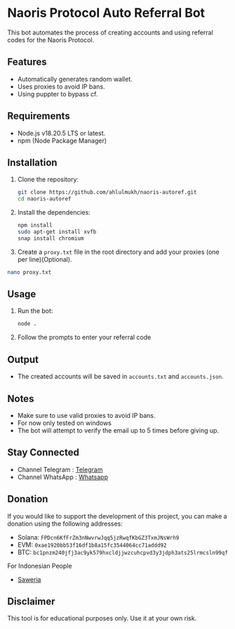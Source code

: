 # Naoris Protocol Auto Referral Bot

This bot automates the process of creating accounts and using referral codes for the Naoris Protocol.

## Features

- Automatically generates random wallet.
- Uses proxies to avoid IP bans.
- Using puppter to bypass cf.

## Requirements

- Node.js v18.20.5 LTS or latest.
- npm (Node Package Manager)

## Installation

1. Clone the repository:

   ```sh
   git clone https://github.com/ahlulmukh/naoris-autoref.git
   cd naoris-autoref
   ```

2. Install the dependencies:

   ```sh
   npm install
   sudo apt-get install xvfb
   snap install chromium
   ```

3. Create a `proxy.txt` file in the root directory and add your proxies (one per line)(Optional).
```sh
nano proxy.txt
```
## Usage

1. Run the bot:

   ```sh
   node .
   ```

2. Follow the prompts to enter your referral code

## Output

- The created accounts will be saved in `accounts.txt` and `accounts.json`.

## Notes

- Make sure to use valid proxies to avoid IP bans.
- For now only tested on windows
- The bot will attempt to verify the email up to 5 times before giving up.

## Stay Connected

- Channel Telegram : [Telegram](https://t.me/elpuqus)
- Channel WhatsApp : [Whatsapp](https://whatsapp.com/channel/0029VavBRhGBqbrEF9vxal1R)

## Donation

If you would like to support the development of this project, you can make a donation using the following addresses:

- Solana: `FPDcn6KfFrZm3nNwvrwJqq5jzRwqfKbGZ3TxmJNsWrh9`
- EVM: `0xae1920bb53f16df1b8a15fc3544064cc71addd92`
- BTC: `bc1pnzm240jfj3ac9yk579hxcldjjwzcuhcpvd3y3jdph3ats25lrmcsln99qf`

For Indonesian People

- [Saweria](https://saweria.co/ahlulmukh)

## Disclaimer

This tool is for educational purposes only. Use it at your own risk.

